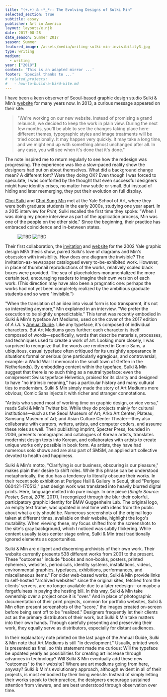 ```yaml
---
title: "(+.+) & ‹*_*›: The Evolving Designs of Sulki Min"
selected_section: true
subtitle: essay
publisher: Art in America
layout: layouts/e.njk
date: 2017-08-28
date_season: Summer 2017
season: Summer
featured_image: /assets/media/writing-sulki-min-invisibility3.jpg
type: writing
medium:
  - writing
year: ["2018"]
context: 'This is an adapted mirror ...'
footer: 'Special thanks to ...'
# related_projects:
#   - how-to-build-a-bird-kite.md
---
```


I have been a keen observer of Seoul-based graphic design studio Sulki & Min’s [website](https://www.sulki-min.com) for many years now. In 2013, a curious message appeared on their site:

<blockquote>
"We're working on our new website. Instead of promising a grand relaunch, we decided to keep the work in plain view. During the next few months, you'll be able to see the changes taking place here: different themes, typographic styles and image treatments will be tried occasionally. It may happen very quickly. It may take a long time, and we might end up with something almost unchanged after all. In any case, you will see when it's done that it's done."
</blockquote>

The note inspired me to return regularly to see how the redesign was progressing. The experience was like a slow-paced reality show the designers had put on about themselves. What did a background change mean? A different font? Were they doing OK? Even though I was forced to speculate, I was comforted by the thought that even successful designers might have identity crises, no matter how subtle or small. But instead of hiding and later reemerging, they put their evolution on full display.

[Choi Sulki](https://www.artnews.com/t/choi-sulki/) and [Choi Sung Min](https://www.artnews.com/t/choi-sung-min/) met at the Yale School of Art, where they were both graduate students in the early 2000s, studying one year apart. In a 2015 interview for *Print*, Sulki recalled the first time they spoke: "When I was doing my phone interview as part of the application process, Min was one of the people on the other side." Since the beginning, their practice has embraced coincidence and in-between states.

<figure>
    <img src="/assets/media/writing-sulki-min-invisibility2.png" alt="TBD">
    <img src="/assets/media/writing-sulki-min-invisibility3.jpg" alt="TBD">
</figure>

Their first collaboration, the [invitation](https://www.sulki-min.com/wp/yale-graphic-design-thesis-show-2002-announcement/) and [website](https://www.sulki-min.com/wp/yale-graphic-design-thesis-show-2002-website) for the 2002 Yale graphic design MFA thesis show, paired Sulki's love of diagrams and Min's obsession with invisibility. How does one diagram the invisible? The invitation-as-newspaper catalogued every to-be-exhibited work. However, in place of thumbnail reproductions of the works, relatively scaled black boxes were provided. The sea of placeholders monumentalized the more certain text, encouraging readers to imagine their own version of each work. (This direction may have also been a pragmatic one: perhaps the works had not yet been completely realized by the ambitious graduate students and so were "invisible.")

"When the translation of an idea into visual form is too transparent, it's not so interesting anymore," Min explained in an interview. "We prefer the execution to be slightly unpredictable." This tenet was recently embodied in Sulki & Min's typeface Art Mediums, used on the cover of the 2017 edition of *A.i.A.*'s [Annual Guide](http://www.artinamericamagazine.com/magazine/). Like any typeface, it's composed of individual characters. But Art Mediums goes further: each character is itself composed of words—specifically, words that describe materials, processes, and techniques used to create a work of art. Looking more closely, I was surprised to recognize that the words are rendered in Comic Sans, a ubiquitous, casual typeface often critiqued for its unsightly appearance in situations formal or serious (one particularly egregious, and controversial, example: a World War II memorial in the small town of Geffen in the Netherlands). By embedding content within the typeface, Sulki & Min suggest that there is no such thing as a neutral typeface: even the omnipresent Swiss typeface Helvetica, praised for its clarity and designed to have "no intrinsic meaning," has a particular history and many cultural ties to modernism. Sulki & Min simply made the story of Art Mediums more obvious; Comic Sans injects it with richer and stranger connotations.

"Artists who spend most of working time on graphic design, or vice versa," reads Sulki & Min's Twitter bio. While they do projects mainly for cultural institutions—such as the Seoul Museum of Art; Arko Art Center; Plateau, Samsung Museum of Art; and Asian Culture Center Theater—they also collaborate with curators, writers, artists, and computer coders, and assume these roles as well. Their publishing imprint, Specter Press, founded in 2006, presents monographs and catalogues of Korean artists, translates modernist design texts into Korean, and collaborates with artists to create unique works only possible in book form. As artists, they have had numerous solo shows and are also part of SMSM, an applied art collective devoted to health and happiness.

Sulki & Min's motto, "Clarifying is our business, obscuring is our pleasure," makes plain their desire to shift roles. While this phrase can be understood metaphorically, the duo has a tendency to literally obscure their works. In their recent solo exhibition at Perigee Hall & Gallery in Seoul, titled "Perigee 060421-170513," past design work was translated into heavily blurred digital prints. Here, language melted into pure image. In one piece (*Single Source: Poster, Seoul, 2016*, 2017), I recognized through the blur their colorful, participatory graphic identity for BMW Guggenheim Lab. The original logo, an empty text frame, was updated in real time with ideas from the public about what a city should be. Numerous screenshots of the original logo taken at different times, available on their website, highlight the logo's mutability. When viewing these, my focus shifted from the screenshots to the site's gray background, which I noticed was subtly flickering. While content usually takes center stage online, Sulki & Min treat traditionally ignored elements as opportunities.

Sulki & Min are diligent and discerning archivists of their own work. Their website currently presents 538 different works from 2001 to the present. These "outcomes" include "books and non-books, posters, printed ephemera, websites, periodicals, identity systems, installations, videos, environmental graphics, typefaces, exhibitions, performances, and miscellaneous items." For older web-based works, Sulki & Min provide links to self-hosted "archived websites" since the original sites, fetched from the clients' servers, are no longer available due to a later redesign—or maybe a forgetfulness in paying the hosting bill. In this way, Sulki & Min take ownership over a project once it is "over." And in place of photographic documentation of their print projects, common for portfolio websites, Sulki & Min often present screenshots of the "score," the images created on-screen before being sent off to be "realized." Designers frequently let their clients act as the primary distributors of their work, but Sulki & Min take matters into their own hands. Through carefully presenting and preserving their work, they equally serve as distributors, especially for distant audiences.

In their explanatory note printed on the last page of the Annual Guide, Sulki & Min note that Art Mediums is still "in development." Usually, printed work is presented as final, so this statement made me curious: Will the typeface be updated yearly as possibilities for creating art increase through advances in technology? Will Sulki & Min eventually add these new "outcomes" to their website? Where are art mediums going from here, anyway? Sulki & Min's evolutionary approach, although evident in all of their projects, is most embodied by their living website. Instead of simply letting their works speak to their practice, the designers encourage sustained attention from viewers, and are best understood through observation over time.